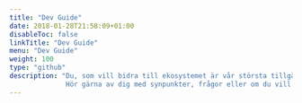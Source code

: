 ```yaml
---
title: "Dev Guide"
date: 2018-01-28T21:58:09+01:00
disableToc: false
linkTitle: "Dev Guide"
menu: "Dev Guide"
weight: 100
type: "github"
description: "Du, som vill bidra till ekosystemet är vår största tillgång. Vi tror på gemensam utveckling och dialog, att ju fler som samskapar och delar information, desto bättre lösningar för samhället. Det innebär att källkod och information är fri för alla att använda och utveckla vidare i så hög grad som möjligt. Här hittar du våra exempelapplikationer, byggda på våra öppna APIer, projekt som är öppna för samutveckling och information kring vår nyckelhantering och policys om du vill bidra.              
              Hör gärna av dig med synpunkter, frågor eller om du vill hjälpa till på jobtechdev@arbetsformedlingen.se"
---
```







